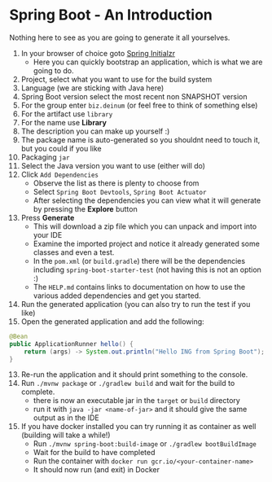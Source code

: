 Spring Boot - An Introduction
=

Nothing here to see as you are going to generate it all yourselves. 

1. In your browser of choice goto [Spring Initialzr](https://start.spring.io)
   * Here you can quickly bootstrap an application, which is what we are going to do.
2. Project, select what you want to use for the build system
3. Language (we are sticking with Java here)
4. Spring Boot version select the most recent non SNAPSHOT version
2. For the group enter `biz.deinum` (or feel free to think of something else)
3. For the artifact use `library`
4. For the name use **Library**
5. The description you can make up yourself :)
6. The package name is auto-generated so you shouldnt need to touch it, but you could if you like
7. Packaging `jar`
8. Select the Java version you want to use (either will do)
9. Click `Add Dependencies`
   * Observe the list as there is plenty to choose from
   * Select `Spring Boot Devtools`, `Spring Boot Actuator`
   * After selecting the dependencies you can view what it will generate by pressing the **Explore** button
10. Press **Generate**
    * This will download a zip file which you can unpack and import into your IDE
    * Examine the imported project and notice it already generated some classes and even a test.
    * In the `pom.xml` (or `build.gradle`) there will be the dependencies including `spring-boot-starter-test` (not having this is not an option :) 
    * The `HELP.md` contains links to documentation on how to use the various added dependencies and get you started. 
11. Run the generated application (you can also try to run the test if you like)
12. Open the generated application and add the following:
```java
@Bean
public ApplicationRunner hello() {
    return (args) -> System.out.println("Hello ING from Spring Boot"); 
}
```
13. Re-run the application and it should print something to the console.
14. Run `./mvnw package` or `./gradlew build` and wait for the build to complete. 
    * there is now an executable jar in the `target` or `build` directory
    * run it with `java -jar <name-of-jar>` and it should give the same output as in the IDE
15. If you have docker installed you can try running it as container as well (building will take a while!)
    * Run `./mvnw spring-boot:build-image` or `./gradlew bootBuildImage`
    * Wait for the build to have completed
    * Run the container with `docker run gcr.io/<your-container-name>`
    * It should now run (and exit) in Docker
